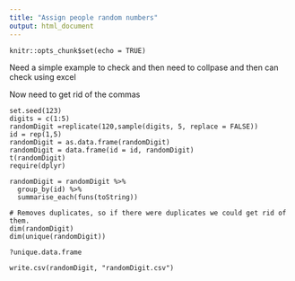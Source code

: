 ```yaml
---
title: "Assign people random numbers"
output: html_document
---
```


```{r setup, include=FALSE}
knitr::opts_chunk$set(echo = TRUE)
```

Need a simple example to check and then need to collpase and then can check using excel   

Now need to get rid of the commas
```{r}
set.seed(123)
digits = c(1:5)
randomDigit =replicate(120,sample(digits, 5, replace = FALSE))
id = rep(1,5)
randomDigit = as.data.frame(randomDigit)
randomDigit = data.frame(id = id, randomDigit)
t(randomDigit)
require(dplyr)

randomDigit = randomDigit %>%
  group_by(id) %>%
  summarise_each(funs(toString))

# Removes duplicates, so if there were duplicates we could get rid of them.
dim(randomDigit)
dim(unique(randomDigit))

?unique.data.frame

write.csv(randomDigit, "randomDigit.csv")
```


